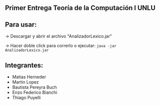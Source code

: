 ## Primer Entrega Teoría de la Computación I UNLU

## Para usar:
-> Descargar y abrir el archivo "AnalizadorLexico.jar"

-> Hacer doble click para correrlo o ejecutar: ```java -jar AnalizadorLexico.jar```


## Integrantes: 
* Matias Herneder
* Martin Lopez
* Bautista Pereyra Buch
* Enzo Federico Bianchi
* Thiago Puyelli

